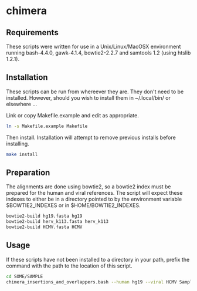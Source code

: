 #	chimera




##	Requirements

These scripts were written for use in a Unix/Linux/MacOSX environment
running bash-4.4.0, gawk-4.1.4, bowtie2-2.2.7 and samtools 1.2 (using htslib 1.2.1).




##	Installation

These scripts can be run from whereever they are. 
They don't need to be installed.
However, should you wish to install them in ~/.local/bin/ or elsewhere ...

Link or copy Makefile.example and edit as appropriate.

```BASH
ln -s Makefile.example Makefile
```

Then install. Installation will attempt to remove previous installs before installing.

```BASH
make install
```


##	Preparation

The alignments are done using bowtie2, so a bowtie2 index must be prepared for the human and viral references. The script will expect these indexes to either be in a directory pointed to by the environment variable $BOWTIE2_INDEXES or in $HOME/BOWTIE2_INDEXES.

```BASH
bowtie2-build hg19.fasta hg19
bowtie2-build herv_k113.fasta herv_k113
bowtie2-build HCMV.fasta HCMV
```

##	Usage

If these scripts have not been installed to a directory in your path, prefix the command with the path to the location of this script.

```BASH
cd SOME/SAMPLE
chimera_insertions_and_overlappers.bash --human hg19 --viral HCMV Sample_1.fastq Sample_2.fastq
```

